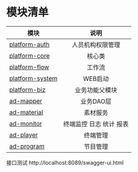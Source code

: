 # 模块清单
| 模块       | 说明          |
| ------------- |:-------------:|
|[platform-auth](platform-auth) |人员机构权限管理|
|[platform-core](platform-core)|核心类|
|[platform-flow](platform-flow)|工作流|
|[platform-system](platform-system)|WEB启动|
|[platform-biz](platform-biz)| 业务功能父模块|
|[ad-mapper](ad-mapper)|业务DAO层|
|[ad-material](ad-material)|素材服务|
|[ad-monitor](ad-monitor)|终端监控 日志 统计 报表|
|[ad-player](ad-player)|终端管理|
|[ad-program](ad-program)|节目管理|
接口测试
http://localhost:8089/swagger-ui.html